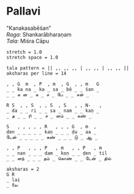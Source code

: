 <script src="carnot.min.js"></script>

<!--

To generate HTML output from this Markdown file, 
use [pandoc] with the following command -

    pandoc --from=markdown --to=html5 -s sample.md -o sample.html

[pandoc]: http://johnmacfarlane.net/pandoc/

-->

# Pallavi

"Kanakasabēśan"  
*Raga:* Shankarābharaṇam  
*Tala:* Miśra Cāpu  

~~~~{.carnot_style}
stretch = 1.0
stretch space = 1.0
~~~~

~~~~{.carnot_section}
tala pattern = || ,, ,, ,, | ,, ,, | ,, ,, ||
aksharas per line = 14

, , G  m  , P  , m  , G  , , m   G
_ _ ka na _ ka _ sa _ bē _ _ śan _
_ _ க ன _ க _ ச _ பே _ _ சன் _

R S  , , S  , , S  , S   , , N-   , 
_ da _ _ ri _ _ sa _ nam _ _ kaṇ _
_ த _ _ ரி _ _ ச _ னம் _ _ கண் _

S   , , , , , R   , , , G  , m  , 
ḍen _ _ _ _ _ kaṇ _ _ _ ḍu _ aa _
டேன் _ _ _ _ _ கண் _ _ _ டு _ ஆ _

, , P   , , , P   , m   , , P   , m
_ _ nan _ _ _ dam _ koṇ _ _ ḍen _ til 
_ _ னந் _ _ _ தம் _ கொண் _ _ டேன் _ தில்

aksharas = 2
G R
_ lai
_ லை
~~~~

